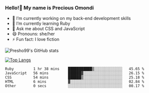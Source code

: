 ### Hello!👋 My name is Precious Omondi 

- 🔭 I’m currently working on my back-end development skills
- 🌱 I’m currently learning Ruby
- 💬 Ask me about CSS and JavaScript
- 😄 Pronouns: she/her
- ⚡ Fun fact: I love fiction




![Presho99's GitHub stats](https://github-readme-stats.vercel.app/api?username=Presho99&show_icons=true&theme=dark)


[![Top Langs](https://github-readme-stats.vercel.app/api/top-langs/?username=Presho99&langs_count=8&theme=dark)](https://github.com/Presho99/github-readme-stats)

<!--START_SECTION:waka-->

```text
Ruby         1 hr 38 mins    ███████████▒░░░░░░░░░░░░░   45.65 %
JavaScript   56 mins         ██████▓░░░░░░░░░░░░░░░░░░   26.15 %
CSS          54 mins         ██████▒░░░░░░░░░░░░░░░░░░   25.18 %
HTML         6 mins          ▓░░░░░░░░░░░░░░░░░░░░░░░░   02.84 %
Other        0 secs          ░░░░░░░░░░░░░░░░░░░░░░░░░   00.17 %
```

<!--END_SECTION:waka-->
